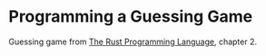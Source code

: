 # Programming a Guessing Game
Guessing game from [The Rust Programming Language](https://doc.rust-lang.org/book/ch02-00-guessing-game-tutorial.html), chapter 2.
